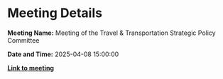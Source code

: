 # Meeting Details

**Meeting Name:** Meeting of the Travel & Transportation Strategic Policy Committee

**Date and Time:** 2025-04-08 15:00:00

**<a href="https://www.limerick.ie/council/whats-on/meeting-of-the-travel-transportation-strategic-policy-committee-7" target="_blank">Link to meeting</a>**
